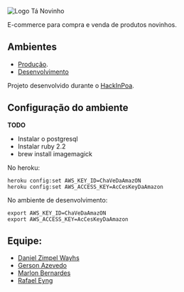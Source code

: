 
![Logo Tá Novinho](https://cloud.githubusercontent.com/assets/1806506/7101632/9c119572-e038-11e4-8cc3-1b0ceb959e5e.png "Logo Tá Novinho")

E-commerce para compra e venda de produtos novinhos.

## Ambientes

 - [Produção](https://tanovinho.herokuapp.com/).
 - [Desenvolvimento](https://tanovinho-dev.herokuapp.com/)

Projeto desenvolvido durante o [HackInPoa](http://hackinpoa.globo.com/).

## Configuração do ambiente
**TODO**
- Instalar o postgresql
- Instalar ruby 2.2
- brew install imagemagick 

No heroku:
  ```
  heroku config:set AWS_KEY_ID=ChaVeDaAmazON 
  heroku config:set AWS_ACCESS_KEY=AcCesKeyDaAmazon
  ```
No ambiente de desenvolvimento:
  ```
  export AWS_KEY_ID=ChaVeDaAmazON
  export AWS_ACCESS_KEY=AcCesKeyDaAmazon
  ```


## Equipe:

* [Daniel Zimpel Wayhs](https://github.com/dwayhs)
* [Gerson Azevedo](https://github.com/gersonazgo)
* [Marlon Bernardes](https://github.com/marlonbernardes)
* [Rafael Eyng](https://github.com/rafaeleyng)
